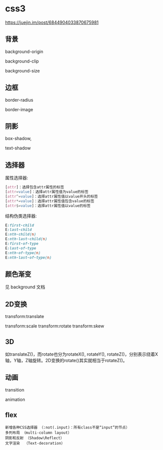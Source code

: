 # css3

<https://juejin.im/post/6844904033870675981>

## 背景

background-origin

background-clip

background-size

## 边框

border-radius

border-image

## 阴影

box-shadow,

text-shadow

## 选择器

属性选择器:

```css
[attr]：选择包含attr属性的标签
[attr=value]：选择attr属性值为value的标签
[attr^=value]：选择attr属性值以value开头的标签
[attr*=value]：选择attr属性值包含value的标签
[attr$=value]：选择attr属性值以value的标签
```

结构伪类选择器:

```css
E:first-child
E:last-child
E:nth-child(n)
E:nth-last-child(n)
E:first-of-type
E:last-of-type
E:nth-of-type(n)
E:nth-last-of-type(n)
```

## 颜色渐变

见 background 文档

## 2D变换

transform:translate

transform:scale
transform:rotate
transform:skew

## 3D

如translateZ()，而rotate也分为rotateX(), rotateY(), rotateZ()，分别表示绕着X轴，Y轴，Z轴旋转。2D变换的rotate()其实就相当于rotateZ()。

## 动画

transition

animation

## flex

```
新增各种CSS选择器 （:not(.input)：所有class不是“input”的节点）
多列布局 （multi-column layout）
阴影和反射 （Shadow\Reflect）
文字渲染  （Text-decoration）

```
